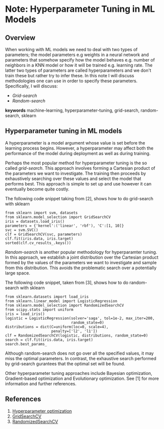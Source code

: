 # Note: Hyperparameter Tuning in ML Models

## Overview

When working with ML models we need to deal with two types of parameters; the model parameters e.g weights in a neural network
and parameters that somehow specify how the model behaves e.g. number of neighbors in a KNN model or how it will be trained
e.g. learning rate. The latter two types of parameters are called hyperparameters and we don't train these but rather try to
infer these. In this note I will discuss methodologies one can use in order to specify these parameters.
Specifically, I will discuss:

- _Grid-search_
- _Random-search_

**keywords** machine-learning, hyperparameter-tuning, grid-search, random-search, sklearn

## Hyperparameter tuning in ML models

A hyperparameter is a model argument whose value is set before the learning process begins.
However, a hyperparameter may affect both the performance of the model during deployment as well as
during training. 

Perhaps the most popular method for hyperparameter tuning is the so called _grid-search_.
This approach involves forming a Cartesian product of the parameters we want to investigate.
The training then proceeds by exhaustively searching over these values and select the 
model that performs best. This approach is simple to set up and use however it can eventually
become quite costly. 

The following code snippet taking from [2], shows how to do grid-search with sklearn

```
from sklearn import svm, datasets
from sklearn.model_selection import GridSearchCV
iris = datasets.load_iris()
parameters = {'kernel':('linear', 'rbf'), 'C':[1, 10]}
svc = svm.SVC()
clf = GridSearchCV(svc, parameters)
clf.fit(iris.data, iris.target)
sorted(clf.cv_results_.keys())
```

_Random-search_ is another popular methodology for hyperparamter tuning. In this approach, we establish a 
joint distribution over the Cartesian product formed by the values of the parameters we want to investigate and sample
from this distribution. This avoids the problematic search over a potentially large space. 

The following code snippet, taken from [3], shows how to do random-search with sklearn

```
from sklearn.datasets import load_iris
from sklearn.linear_model import LogisticRegression
from sklearn.model_selection import RandomizedSearchCV
from scipy.stats import uniform
iris = load_iris()
logistic = LogisticRegression(solver='saga', tol=1e-2, max_iter=200,
                              random_state=0)
distributions = dict(C=uniform(loc=0, scale=4),
                     penalty=['l2', 'l1'])
clf = RandomizedSearchCV(logistic, distributions, random_state=0)
search = clf.fit(iris.data, iris.target)
search.best_params_
```

Although random-search does not go over all the specified values, it may miss the optimal
parameters. In contrast, the exhaustive search performed by grid-search gurantees that the optimal
set will be found.

Other hyperparameter tuning approaches include Bayesian optimization, Gradient-based optimization and Evolutionary optimization.
See [1] for more information and further references.

## References

1. <a href="https://en.wikipedia.org/wiki/Hyperparameter_optimization">Hyperparameter optimization</a>
2. <a href="https://scikit-learn.org/stable/modules/generated/sklearn.model_selection.GridSearchCV.html">GridSearchCV</a>
3. <a href="https://scikit-learn.org/stable/modules/generated/sklearn.model_selection.RandomizedSearchCV.html">RandomizedSearchCV</a>
